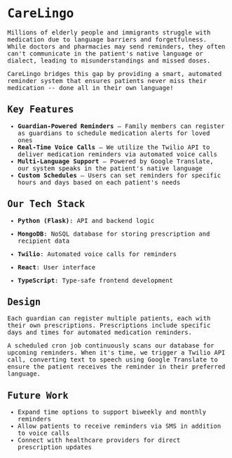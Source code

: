 <samp>
  
# CareLingo

<p>
Millions of elderly people and immigrants struggle with medication due to language barriers and forgetfulness.  
While doctors and pharmacies may send reminders, they often can't communicate in the patient's native language or dialect,  
leading to misunderstandings and missed doses.
</p>

<p>
CareLingo bridges this gap by providing a smart, automated reminder system that ensures patients never miss their medication -- done all in their own language!
</p>

<h2>Key Features</h2>

- <b>Guardian-Powered Reminders</b> – Family members can register as guardians to schedule medication alerts for loved ones  
- <b>Real-Time Voice Calls</b> – We utilize the Twilio API to deliver medication reminders via automated voice calls  
- <b>Multi-Language Support</b> – Powered by Google Translate, our system speaks in the patient's native language  
- <b>Custom Schedules</b> – Users can set reminders for specific hours and days based on each patient's needs  

<h2>Our Tech Stack</h2>

- <b>Python (Flask)</b>: API and backend logic
- <b>MongoDB</b>: NoSQL database for storing prescription and recipient data
- <b>Twilio</b>: Automated voice calls for reminders
  
- <b>React</b>: User interface
- <b>TypeScript</b>: Type-safe frontend development

<h2>Design</h2>

<p>
Each guardian can register multiple patients, each with their own prescriptions.  
Prescriptions include specific days and times for automated medication reminders.  
</p>

<p>
A scheduled cron job continuously scans our database for upcoming reminders.  
When it's time, we trigger a Twilio API call, converting text to speech using Google Translate  
to ensure the patient receives the reminder in their preferred language.
</p>

<h2>Future Work</h2>

- Expand time options to support biweekly and monthly reminders  
- Allow patients to receive reminders via SMS in addition to voice calls  
- Connect with healthcare providers for direct prescription updates 

</samp>
